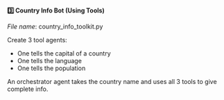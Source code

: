 **3️⃣ Country Info Bot (Using Tools)**

*File name*: country_info_toolkit.py

Create 3 tool agents:

- One tells the capital of a country
- One tells the language
- One tells the population

An orchestrator agent takes the country name and uses all 3 tools to give complete info.